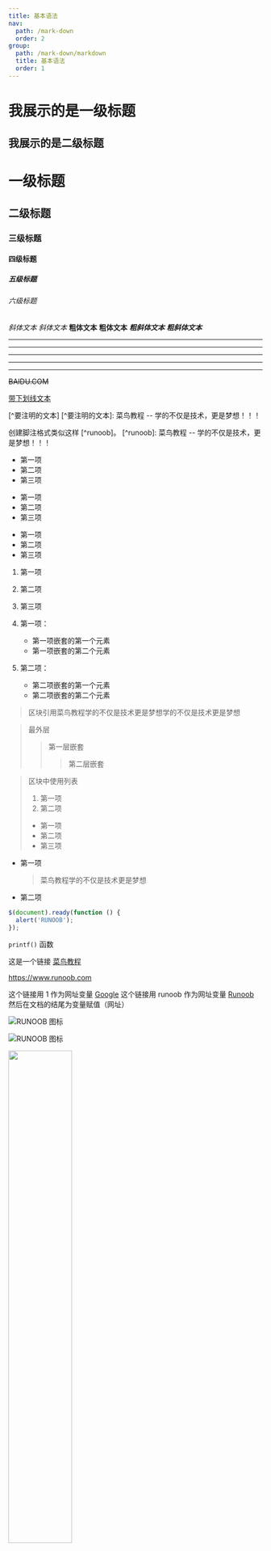 ```yaml
---
title: 基本语法
nav:
  path: /mark-down
  order: 2
group:
  path: /mark-down/markdown
  title: 基本语法
  order: 1
---
```


# 我展示的是一级标题

## 我展示的是二级标题

# 一级标题

## 二级标题

### 三级标题

#### 四级标题

##### 五级标题

###### 六级标题

_斜体文本_ _斜体文本_ **粗体文本** **粗体文本** **_粗斜体文本_** **_粗斜体文本_**

---

---

---

---

---

~~BAIDU.COM~~

<u>带下划线文本</u>

[^要注明的文本] [^要注明的文本]: 菜鸟教程 -- 学的不仅是技术，更是梦想！！！

创建脚注格式类似这样 [^runoob]。 [^runoob]: 菜鸟教程 -- 学的不仅是技术，更是梦想！！！

- 第一项
- 第二项
- 第三项

* 第一项
* 第二项
* 第三项

- 第一项
- 第二项
- 第三项

1. 第一项
2. 第二项
3. 第三项

4. 第一项：
   - 第一项嵌套的第一个元素
   - 第一项嵌套的第二个元素
5. 第二项：
   - 第二项嵌套的第一个元素
   - 第二项嵌套的第二个元素

> 区块引用菜鸟教程学的不仅是技术更是梦想学的不仅是技术更是梦想

> 最外层
>
> > 第一层嵌套
> >
> > > 第二层嵌套

> 区块中使用列表
>
> 1. 第一项
> 2. 第二项
>
> - 第一项
> - 第二项
> - 第三项

- 第一项
  > 菜鸟教程学的不仅是技术更是梦想
- 第二项

```javascript
$(document).ready(function () {
  alert('RUNOOB');
});
```

`printf()` 函数

这是一个链接 [菜鸟教程](https://www.runoob.com)

<https://www.runoob.com>

这个链接用 1 作为网址变量 [Google][1] 这个链接用 runoob 作为网址变量 [Runoob][runoob] 然后在文档的结尾为变量赋值（网址）

[1]: http://www.google.com/
[runoob]: http://www.runoob.com/

![RUNOOB 图标](http://static.runoob.com/images/runoob-logo.png)

![RUNOOB 图标](http://static.runoob.com/images/runoob-logo.png 'RUNOOB')

<img src="http://static.runoob.com/images/runoob-logo.png" width="50%">

| 表头   | 表头   |
| ------ | ------ |
| 单元格 | 单元格 |
| 单元格 | 单元格 |

| 左对齐 | 右对齐 | 居中对齐 |
| :----- | -----: | :------: |
| 单元格 | 单元格 |  单元格  |
| 单元格 | 单元格 |  单元格  |

使用 <kbd>Ctrl</kbd>+<kbd>Alt</kbd>+<kbd>Del</kbd> 重启电脑

**文本加粗** \*\* 正常显示星号 \*\*

\ 反斜线 ` 反引号

- 星号 \_ 下划线 {} 花括号 [] 方括号 () 小括号

# 井字号

- 加号

* 减号 . 英文句点 ! 感叹号

$$
\begin{Bmatrix}
   a & b \\
   c & d
\end{Bmatrix}
$$

$$
\begin{CD}
   A @>a>> B \\
@VbVV @AAcA \\
   C @= D
\end{CD}
$$
